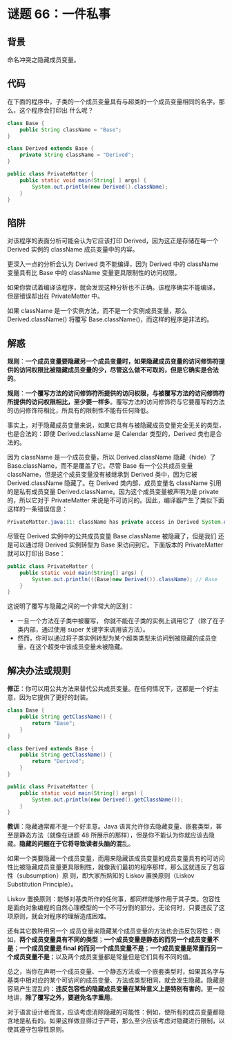 # 谜题 66：一件私事

## 背景

命名冲突之隐藏成员变量。

## 代码

在下面的程序中，子类的一个成员变量具有与超类的一个成员变量相同的名字。那么，这个程序会打印出 什么呢？ 

```java
class Base {
    public String className = "Base";
}

class Derived extends Base {
    private String className = "Derived";
}

public class PrivateMatter {
    public static void main(String[ ] args) {
        System.out.println(new Derived().className);
    }
} 
```

## 陷阱

对该程序的表面分析可能会认为它应该打印 Derived，因为这正是存储在每一个 Derived 实例的 className 成员变量中的内容。  

更深入一点的分析会认为 Derived 类不能编译，因为 Derived 中的 className 变量具有比 Base 中的 className 变量更具限制性的访问权限。 

如果你尝试着编译该程序，就会发现这种分析也不正确。该程序确实不能编译， 但是错误却出在 PrivateMatter 中。 

如果 className 是一个实例方法，而不是一个实例成员变量，那么 Derived.className() 将覆写 Base.className()，而这样的程序是非法的。

## 解惑

**规则**：**一个成员变量要隐藏另一个成员变量时，如果隐藏成员变量的访问修饰符提供的访问权限比被隐藏成员变量的少，尽管这么做不可取的，但是它确实是合法的**。

**规则**：**一个覆写方法的访问修饰符所提供的访问权限，与被覆写方法的访问修饰符所提供的访问权限相比，至少要一样多**。覆写方法的访问修饰符与它要覆写的方法的访问修饰符相比，所具有的限制性不能有任何降低。 

事实上，对于隐藏成员变量来说，如果它具有与被隐藏成员变量完全无关的类型，也是合法的：即使 Derived.className 是 Calendar 类型的，Derived 类也是合法的。  

因为 className 是一个成员变量，所以 Derived.className 隐藏（hide）了 Base.className，而不是覆盖了它。尽管 Base 有一个公共成员变量 className，但是这个成员变量没有被继承到 Derived 类中，因为它被 Derived.className 隐藏了。在 Derived 类内部，成员变量名 className 引用的是私有成员变量 Derived.className。因为这个成员变量被声明为是 private 的，所以它对于 PrivateMatter 来说是不可访问的。因此，编译器产生了类似下面这样的一条错误信息： 

```java
PrivateMatter.java:11: className has private access in Derived System.out.println(new Derived().className); 
```

尽管在 Derived 实例中的公共成员变量 Base.className 被隐藏了，但是我们 还是可以通过将 Derived 实例转型为 Base 来访问到它。下面版本的 PrivateMatter 就可以打印出 Base： 

```java
public class PrivateMatter { 
    public static void main(String[] args) { 
        System.out.println(((Base)new Derived()).className); // Base
    } 
} 
```

这说明了覆写与隐藏之间的一个非常大的区别：

- 一旦一个方法在子类中被覆写， 你就不能在子类的实例上调用它了（除了在子类内部，通过使用 super 关键字来调用该方法）。
- 然而，你可以通过将子类实例转型为某个超类类型来访问到被隐藏的成员变量，在这个超类中该成员变量未被隐藏。 

## 解决办法或规则

**修正**：你可以用公共方法来替代公共成员变量。在任何情况下，这都是一个好主意，因为它提供了更好的封装。

```java
class Base {
    public String getClassName() {
        return "Base";
    }
}

class Derived extends Base {
    public String getClassName() {
        return "Derived";
    }
}

public class PrivateMatter {
    public static void main(String[] args) {
        System.out.println(new Derived().getClassName());
    }
}
```

**教训**：隐藏通常都不是一个好主意。Java 语言允许你去隐藏变量、嵌套类型，甚至是静态方法（就像在谜题 48 所展示的那样），但是你不能认为你就应该去隐藏。**隐藏的问题在于它将导致读者头脑的混**乱。

如果一个类要隐藏一个成员变量，而用来隐藏该成员变量的成员变量具有的可访问性比被隐藏成员变量更具限制性，就像我们最初的程序那样，那么这就违反了包容性（subsumption）原 则，即大家所熟知的 Liskov 置换原则（Liskov Substitution Principle）。

 Liskov 置换原则：能够对基类所作的任何事，都同样能够作用于其子类。包容性是面向对象编程的自然心理模型的一个不可分割的部分。无论何时，只要违反了这项原则，就会对程序的理解造成困难。

还有其它数种用另一个 成员变量来隐藏某个成员变量的方法也会违反包容性：例如，**两个成员变量具有不同的类型**；**一个成员变量是静态的而另一个成员变量不是**；**一个成员变量是 final 的而另一个成员变量不是**；**一个成员变量是常量而另一个成员变量不是**；以及两个成员变量都是常量但是它们具有不同的值。 



总之，当你在声明一个成员变量、一个静态方法或一个嵌套类型时，如果其名字与基类中相对应的某个可访问的成员变量、方法或类型相同，就会发生隐藏。隐藏是容易产生混乱的：**违反包容性的隐藏成员变量在某种意义上是特别有害的**。更一般地讲，**除了覆写之外，要避免名字重用**。 

对于语言设计者而言，应该考虑消除隐藏的可能性：例如，使所有的成员变量都隐含地是私有的。如果这样做显得过于严苛，那么至少应该考虑对隐藏进行限制，以使其遵守包容性原则。 

